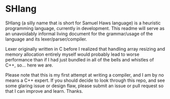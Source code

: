 # SHlang

SHlang (a silly name that is short for Samuel Haws language) is a heuristic programming language, currently in development.
This readme will serve as an unavoidably informal living document for the grammar/usage of the language and its lexer/parser/compiler.

Lexer originally written in C before I realized that handling array resizing and memory allocation entirely myself would probably lead to worse performance than if I had just bundled in all of the bells and whistles of C++, so... here we are.

Please note that this is my first attempt at writing a compiler, and I am by no means a C++ expert. If you should decide to look through this repo, and see some glaring issue or design flaw, please submit an issue or pull request so that I can improve and learn. Thanks.
